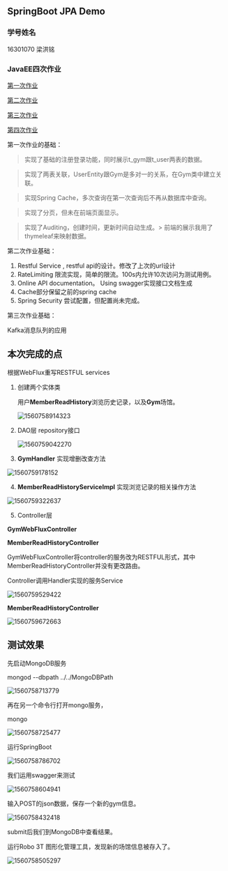 ## SpringBoot JPA Demo


### 学号姓名
16301070 梁洪铭

### JavaEE四次作业
[第一次作业](https://github.com/PegasusLiang/EE_homework_1_JPA)

[第二次作业](https://github.com/PegasusLiang/EE_homework_2)

[第三次作业](https://github.com/PegasusLiang/EE_homework_3)

[第四次作业](https://github.com/PegasusLiang/EE_homework_4)

第一次作业的基础：

> 实现了基础的注册登录功能，同时展示t_gym跟t_user两表的数据。

> 实现了两表关联，UserEntity跟Gym是多对一的关系，在Gym类中建立关联。

> 实现Spring Cache，多次查询在第一次查询后不再从数据库中查询。

> 实现了分页，但未在前端页面显示。

> 实现了Auditing，创建时间，更新时间自动生成。> 前端的展示我用了thymeleaf来映射数据。

第二次作业基础：

1. Restful Service , restful api的设计。修改了上次的url设计
2. RateLimiting 限流实现，简单的限流。100s内允许10次访问为测试用例。
3. Online API documentation。 Using swagger实现接口文档生成
4. Cache部分保留之前的spring cache
5. Spring Security 尝试配置，但配置尚未完成。

第三次作业基础：

Kafka消息队列的应用


## **本次完成的点**

根据WebFlux重写RESTFUL services



1. 创建两个实体类

   用户**MemberReadHistory**浏览历史记录，以及**Gym**场馆。

   

   ![1560758914323](https://github.com/PegasusLiang/EE_homework_4/blob/master/%E4%BD%9C%E4%B8%9A%E6%88%AA%E5%9B%BE/1560758914323.png)





2. DAO层 repository接口

   ![1560759042270](https://github.com/PegasusLiang/EE_homework_4/blob/master/%E4%BD%9C%E4%B8%9A%E6%88%AA%E5%9B%BE/1560759042270.png)





3.  **GymHandler** 实现增删改查方法

![1560759178152](https://github.com/PegasusLiang/EE_homework_4/blob/master/%E4%BD%9C%E4%B8%9A%E6%88%AA%E5%9B%BE/1560759178152.png)



4. **MemberReadHistoryServiceImpl** 实现浏览记录的相关操作方法

![1560759322637](https://github.com/PegasusLiang/EE_homework_4/blob/master/%E4%BD%9C%E4%B8%9A%E6%88%AA%E5%9B%BE/1560759322637.png)



5. Controller层

**GymWebFluxController**

**MemberReadHistoryController**



GymWebFluxController将controller的服务改为RESTFUL形式，其中MemberReadHistoryController并没有更改路由。

Controller调用Handler实现的服务Service

![1560759529422](https://github.com/PegasusLiang/EE_homework_4/blob/master/%E4%BD%9C%E4%B8%9A%E6%88%AA%E5%9B%BE/1560759529422.png)



**MemberReadHistoryController**

![1560759672663](https://github.com/PegasusLiang/EE_homework_4/blob/master/%E4%BD%9C%E4%B8%9A%E6%88%AA%E5%9B%BE/1560759672663.png)



## 测试效果

先启动MongoDB服务

 mongod --dbpath ../../MongoDBPath

![1560758713779](https://github.com/PegasusLiang/EE_homework_4/blob/master/%E4%BD%9C%E4%B8%9A%E6%88%AA%E5%9B%BE/1560758713779.png)

再在另一个命令行打开mongo服务，

mongo

![1560758725477](https://github.com/PegasusLiang/EE_homework_4/blob/master/%E4%BD%9C%E4%B8%9A%E6%88%AA%E5%9B%BE/1560758725477.png)





运行SpringBoot

![1560758786702](https://github.com/PegasusLiang/EE_homework_4/blob/master/%E4%BD%9C%E4%B8%9A%E6%88%AA%E5%9B%BE/1560758786702.png)



我们运用swagger来测试



![1560758604941](https://github.com/PegasusLiang/EE_homework_4/blob/master/%E4%BD%9C%E4%B8%9A%E6%88%AA%E5%9B%BE/1560758604941.png)



输入POST的json数据，保存一个新的gym信息。



![1560758432418](https://github.com/PegasusLiang/EE_homework_4/blob/master/%E4%BD%9C%E4%B8%9A%E6%88%AA%E5%9B%BE/1560758432418.png)



submit后我们到MongoDB中查看结果。

运行Robo 3T 图形化管理工具，发现新的场馆信息被存入了。



![1560758505297](https://github.com/PegasusLiang/EE_homework_4/blob/master/%E4%BD%9C%E4%B8%9A%E6%88%AA%E5%9B%BE/1560758505297.png)
